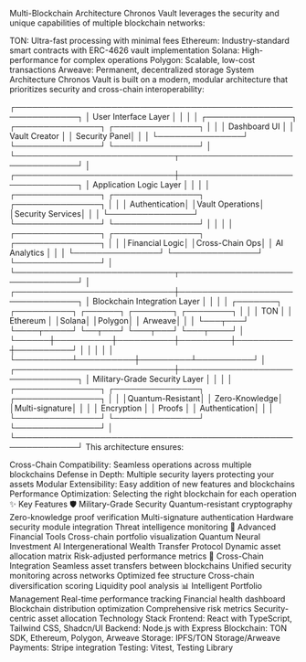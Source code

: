 Multi-Blockchain Architecture
Chronos Vault leverages the security and unique capabilities of multiple blockchain networks:

TON: Ultra-fast processing with minimal fees
Ethereum: Industry-standard smart contracts with ERC-4626 vault implementation
Solana: High-performance for complex operations
Polygon: Scalable, low-cost transactions
Arweave: Permanent, decentralized storage
System Architecture
Chronos Vault is built on a modern, modular architecture that prioritizes security and cross-chain interoperability:

┌─────────────────────────────────────────────────────────────┐
│                     User Interface Layer                     │
│                                                             │
│  ┌───────────────┐  ┌───────────────┐  ┌───────────────┐   │
│  │ Dashboard UI  │  │ Vault Creator │  │ Security Panel│   │
│  └───────────────┘  └───────────────┘  └───────────────┘   │
└────────────────────────────┬────────────────────────────────┘
                            │
┌────────────────────────────┼────────────────────────────────┐
│                    Application Logic Layer                   │
│                                                             │
│  ┌───────────────┐  ┌───────────────┐  ┌───────────────┐   │
│  │ Authentication│  │Vault Operations│  │Security Services│  │
│  └───────────────┘  └───────────────┘  └───────────────┘   │
│                                                             │
│  ┌───────────────┐  ┌───────────────┐  ┌───────────────┐   │
│  │Financial Logic│  │Cross-Chain Ops│  │ AI Analytics  │   │
│  └───────────────┘  └───────────────┘  └───────────────┘   │
└────────────────────────────┬────────────────────────────────┘
                            │
┌────────────────────────────┼────────────────────────────────┐
│                 Blockchain Integration Layer                 │
│                                                             │
│  ┌───────┐  ┌──────────┐  ┌──────┐  ┌───────┐  ┌────────┐  │
│  │  TON  │  │ Ethereum │  │Solana│  │Polygon│  │ Arweave│  │
│  └───┬───┘  └────┬─────┘  └──┬───┘  └───┬───┘  └───┬────┘  │
└──────┼──────────┼──────────┼─────────┼──────────┼──────────┘
       │          │          │         │          │
       └──────────┴──────────┼─────────┴──────────┘
                            │
┌────────────────────────────┼────────────────────────────────┐
│              Military-Grade Security Layer                   │
│                                                             │
│  ┌───────────────┐  ┌───────────────┐  ┌───────────────┐   │
│  │Quantum-Resistant│ │ Zero-Knowledge│  │Multi-signature│   │
│  │  Encryption   │  │    Proofs     │  │ Authentication│   │
│  └───────────────┘  └───────────────┘  └───────────────┘   │
└─────────────────────────────────────────────────────────────┘
This architecture ensures:

Cross-Chain Compatibility: Seamless operations across multiple blockchains
Defense in Depth: Multiple security layers protecting your assets
Modular Extensibility: Easy addition of new features and blockchains
Performance Optimization: Selecting the right blockchain for each operation
✨ Key Features
🛡️ Military-Grade Security
Quantum-resistant cryptography
Zero-knowledge proof verification
Multi-signature authentication
Hardware security module integration
Threat intelligence monitoring
💼 Advanced Financial Tools
Cross-chain portfolio visualization
Quantum Neural Investment AI
Intergenerational Wealth Transfer Protocol
Dynamic asset allocation matrix
Risk-adjusted performance metrics
🔄 Cross-Chain Integration
Seamless asset transfers between blockchains
Unified security monitoring across networks
Optimized fee structure
Cross-chain diversification scoring
Liquidity pool analysis
📊 Intelligent Portfolio Management
Real-time performance tracking
Financial health dashboard
Blockchain distribution optimization
Comprehensive risk metrics
Security-centric asset allocation
Technology Stack
Frontend: React with TypeScript, Tailwind CSS, Shadcn/UI
Backend: Node.js with Express
Blockchain: TON SDK, Ethereum, Polygon, Arweave
Storage: IPFS/TON Storage/Arweave
Payments: Stripe integration
Testing: Vitest, Testing Library
